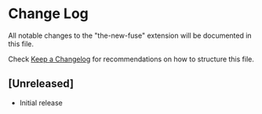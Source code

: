 # Change Log

All notable changes to the "the-new-fuse" extension will be documented in this file.

Check [Keep a Changelog](http://keepachangelog.com/) for recommendations on how to structure this file.

## [Unreleased]

- Initial release